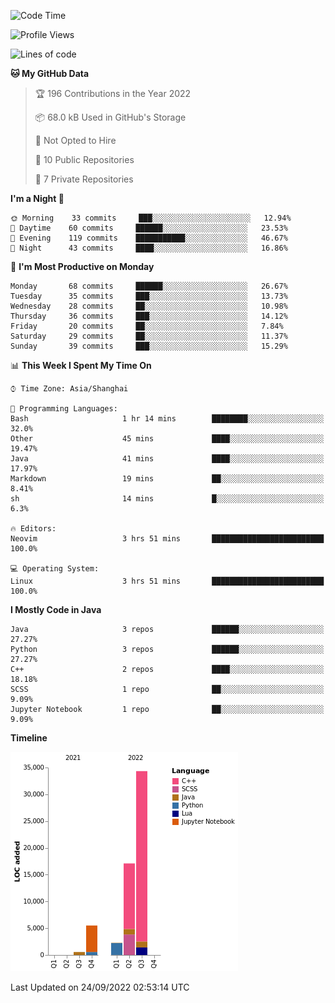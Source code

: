 <!--START_SECTION:waka-->
![Code Time](http://img.shields.io/badge/Code%20Time-38%20hrs%2037%20mins-blue)

![Profile Views](http://img.shields.io/badge/Profile%20Views-0-blue)

![Lines of code](https://img.shields.io/badge/From%20Hello%20World%20I%27ve%20Written-60%20Thousand%20lines%20of%20code-blue)

**🐱 My GitHub Data** 

> 🏆 196 Contributions in the Year 2022
 > 
> 📦 68.0 kB Used in GitHub's Storage 
 > 
> 🚫 Not Opted to Hire
 > 
> 📜 10 Public Repositories 
 > 
> 🔑 7 Private Repositories  
 > 
**I'm a Night 🦉** 

```text
🌞 Morning    33 commits     ███░░░░░░░░░░░░░░░░░░░░░░   12.94% 
🌆 Daytime    60 commits     ██████░░░░░░░░░░░░░░░░░░░   23.53% 
🌃 Evening    119 commits    ███████████░░░░░░░░░░░░░░   46.67% 
🌙 Night      43 commits     ████░░░░░░░░░░░░░░░░░░░░░   16.86%

```
📅 **I'm Most Productive on Monday** 

```text
Monday       68 commits     ██████░░░░░░░░░░░░░░░░░░░   26.67% 
Tuesday      35 commits     ███░░░░░░░░░░░░░░░░░░░░░░   13.73% 
Wednesday    28 commits     ██░░░░░░░░░░░░░░░░░░░░░░░   10.98% 
Thursday     36 commits     ███░░░░░░░░░░░░░░░░░░░░░░   14.12% 
Friday       20 commits     ██░░░░░░░░░░░░░░░░░░░░░░░   7.84% 
Saturday     29 commits     ██░░░░░░░░░░░░░░░░░░░░░░░   11.37% 
Sunday       39 commits     ███░░░░░░░░░░░░░░░░░░░░░░   15.29%

```


📊 **This Week I Spent My Time On** 

```text
⌚︎ Time Zone: Asia/Shanghai

💬 Programming Languages: 
Bash                     1 hr 14 mins        ████████░░░░░░░░░░░░░░░░░   32.0% 
Other                    45 mins             ████░░░░░░░░░░░░░░░░░░░░░   19.47% 
Java                     41 mins             ████░░░░░░░░░░░░░░░░░░░░░   17.97% 
Markdown                 19 mins             ██░░░░░░░░░░░░░░░░░░░░░░░   8.41% 
sh                       14 mins             █░░░░░░░░░░░░░░░░░░░░░░░░   6.3%

🔥 Editors: 
Neovim                   3 hrs 51 mins       █████████████████████████   100.0%

💻 Operating System: 
Linux                    3 hrs 51 mins       █████████████████████████   100.0%

```

**I Mostly Code in Java** 

```text
Java                     3 repos             ██████░░░░░░░░░░░░░░░░░░░   27.27% 
Python                   3 repos             ██████░░░░░░░░░░░░░░░░░░░   27.27% 
C++                      2 repos             ████░░░░░░░░░░░░░░░░░░░░░   18.18% 
SCSS                     1 repo              ██░░░░░░░░░░░░░░░░░░░░░░░   9.09% 
Jupyter Notebook         1 repo              ██░░░░░░░░░░░░░░░░░░░░░░░   9.09%

```


**Timeline**

![Chart not found](https://raw.githubusercontent.com/kopp4/kopp4/main/charts/bar_graph.png) 


 Last Updated on 24/09/2022 02:53:14 UTC
<!--END_SECTION:waka-->
